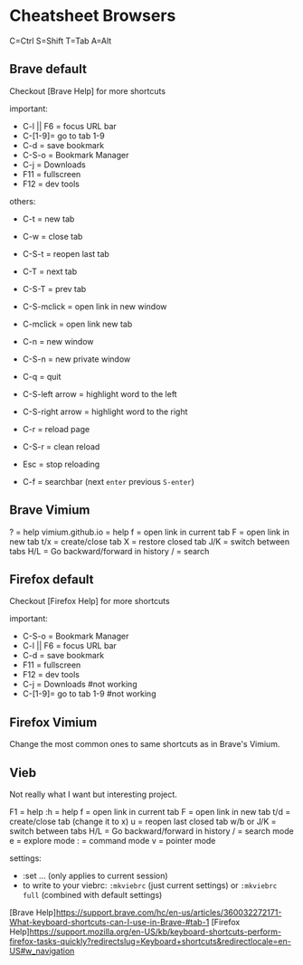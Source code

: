 # Cheatsheet Browsers

C=Ctrl S=Shift T=Tab A=Alt

## Brave default

Checkout [Brave Help] for more shortcuts

important: 

* C-l || F6 = focus URL bar
* C-[1-9]= go to tab 1-9
* C-d = save bookmark
* C-S-o = Bookmark Manager
* C-j = Downloads
* F11 = fullscreen
* F12 = dev tools

others:

* C-t = new tab
* C-w = close tab
* C-S-t = reopen last tab
* C-T = next tab
* C-S-T = prev tab
* C-S-mclick = open link in new window
* C-mclick = open link new tab

* C-n = new window
* C-S-n = new private window
* C-q = quit

* C-S-left arrow = highlight word to the left
* C-S-right arrow = highlight word to the right
* C-r = reload page
* C-S-r = clean reload
* Esc = stop reloading
* C-f = searchbar (next `enter` previous `S-enter`)

## Brave Vimium

? = help
vimium.github.io = help
f = open link in current tab
F = open link in new tab
t/x = create/close tab
X = restore closed tab
J/K = switch between tabs
H/L = Go backward/forward in history
/ = search

## Firefox default

Checkout [Firefox Help] for more shortcuts

important:

* C-S-o = Bookmark Manager
* C-l || F6 = focus URL bar
* C-d = save bookmark
* F11 = fullscreen
* F12 = dev tools
* C-j = Downloads \#not working
* C-[1-9]= go to tab 1-9 \#not working

## Firefox Vimium

Change the most common ones to same shortcuts as in Brave's Vimium.

## Vieb

Not really what I want but interesting project.

F1 = help
\:h = help
f = open link in current tab
F = open link in new tab
t/d = create/close tab (change it to x)
u = reopen last closed tab
w/b or J/K = switch between tabs
H/L = Go backward/forward in history
/ = search mode
e = explore mode
\: = command mode
v = pointer mode

settings:

* \:set ... (only applies to current session)
* to write to your viebrc: `:mkviebrc` (just current settings) or `:mkviebrc full` (combined with default settings)

[Brave Help]<https://support.brave.com/hc/en-us/articles/360032272171-What-keyboard-shortcuts-can-I-use-in-Brave-#tab-1>
[Firefox Help]<https://support.mozilla.org/en-US/kb/keyboard-shortcuts-perform-firefox-tasks-quickly?redirectslug=Keyboard+shortcuts&redirectlocale=en-US#w_navigation>
